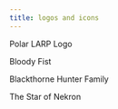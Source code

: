 ```yaml
---
title: logos and icons
---
```




Polar LARP Logo

Bloody Fist

Blackthorne Hunter Family

The Star of Nekron
